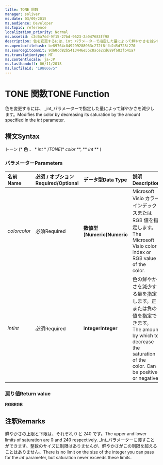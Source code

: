 ```yaml
---
title: TONE 関数
manager: soliver
ms.date: 03/09/2015
ms.audience: Developer
ms.topic: reference
localization_priority: Normal
ms.assetid: c2d6a7dd-9f15-27bd-9623-2a047683ff98
description: 色を変更するには、int パラメーターで指定した量によって鮮やかさを減少します。
ms.openlocfilehash: be89764c849299288963c272f8ffb2d5d728f270
ms.sourcegitcommit: 9d60cd82b5413446e5bc8ace2cd689f683fb41a7
ms.translationtype: MT
ms.contentlocale: ja-JP
ms.lasthandoff: 06/11/2018
ms.locfileid: "19806675"
---
```

# <a name="tone-function"></a><span data-ttu-id="d53d3-103">TONE 関数</span><span class="sxs-lookup"><span data-stu-id="d53d3-103">TONE Function</span></span>

<span data-ttu-id="d53d3-104">色を変更するには、 _int_パラメーターで指定した量によって鮮やかさを減少します。</span><span class="sxs-lookup"><span data-stu-id="d53d3-104">Modifies the color by decreasing its saturation by the amount specified in the  _int_ parameter.</span></span> 
  
## <a name="syntax"></a><span data-ttu-id="d53d3-105">構文</span><span class="sxs-lookup"><span data-stu-id="d53d3-105">Syntax</span></span>

<span data-ttu-id="d53d3-106">トーン (* **色** *、* * *int* * *)</span><span class="sxs-lookup"><span data-stu-id="d53d3-106">TONE(** *color* **, ** *int* ** )</span></span> 
  
### <a name="parameters"></a><span data-ttu-id="d53d3-107">パラメーター</span><span class="sxs-lookup"><span data-stu-id="d53d3-107">Parameters</span></span>

|<span data-ttu-id="d53d3-108">**名前**</span><span class="sxs-lookup"><span data-stu-id="d53d3-108">**Name**</span></span>|<span data-ttu-id="d53d3-109">**必須 / オプション**</span><span class="sxs-lookup"><span data-stu-id="d53d3-109">**Required/Optional**</span></span>|<span data-ttu-id="d53d3-110">**データ型**</span><span class="sxs-lookup"><span data-stu-id="d53d3-110">**Data Type**</span></span>|<span data-ttu-id="d53d3-111">**説明**</span><span class="sxs-lookup"><span data-stu-id="d53d3-111">**Description**</span></span>|
|:-----|:-----|:-----|:-----|
| <span data-ttu-id="d53d3-112">_color_</span><span class="sxs-lookup"><span data-stu-id="d53d3-112">_color_</span></span> <br/> |<span data-ttu-id="d53d3-113">必須</span><span class="sxs-lookup"><span data-stu-id="d53d3-113">Required</span></span>  <br/> |<span data-ttu-id="d53d3-114">**数値型 (Numeric)**</span><span class="sxs-lookup"><span data-stu-id="d53d3-114">**Numeric**</span></span> <br/> |<span data-ttu-id="d53d3-115">Microsoft Visio カラー インデックスまたは RGB 値を指定します。</span><span class="sxs-lookup"><span data-stu-id="d53d3-115">The Microsoft Visio color index or RGB value of the color.</span></span>  <br/> |
| <span data-ttu-id="d53d3-116">_int_</span><span class="sxs-lookup"><span data-stu-id="d53d3-116">_int_</span></span> <br/> |<span data-ttu-id="d53d3-117">必須</span><span class="sxs-lookup"><span data-stu-id="d53d3-117">Required</span></span>  <br/> |<span data-ttu-id="d53d3-118">**Integer**</span><span class="sxs-lookup"><span data-stu-id="d53d3-118">**Integer**</span></span> <br/> |<span data-ttu-id="d53d3-p101">色の鮮やかさを減少する量を指定します。正または負の値を指定できます。</span><span class="sxs-lookup"><span data-stu-id="d53d3-p101">The amount by which to decrease the saturation of the color. Can be positive or negative.</span></span>  <br/> |
   
### <a name="return-value"></a><span data-ttu-id="d53d3-121">戻り値</span><span class="sxs-lookup"><span data-stu-id="d53d3-121">Return value</span></span>

 <span data-ttu-id="d53d3-122">**RGB**</span><span class="sxs-lookup"><span data-stu-id="d53d3-122">**RGB**</span></span>
  
## <a name="remarks"></a><span data-ttu-id="d53d3-123">注釈</span><span class="sxs-lookup"><span data-stu-id="d53d3-123">Remarks</span></span>

<span data-ttu-id="d53d3-124">鮮やかさの上限と下限は、それぞれ 0 と 240 です。</span><span class="sxs-lookup"><span data-stu-id="d53d3-124">The upper and lower limits of saturation are 0 and 240 respectively.</span></span> <span data-ttu-id="d53d3-125">_Int_パラメーターに渡すことができます、整数のサイズに制限はありませんが、鮮やかさがこの制限を超えることはありません。</span><span class="sxs-lookup"><span data-stu-id="d53d3-125">There is no limit on the size of the integer you can pass for the  _int_ parameter, but saturation never exceeds these limits.</span></span> 
  

